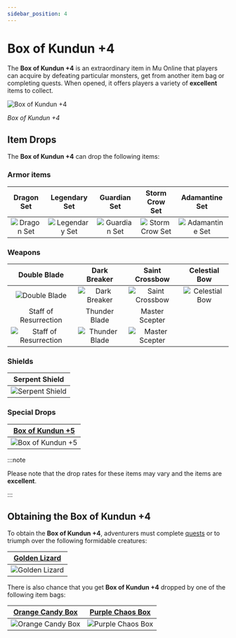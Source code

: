 ```yaml
---
sidebar_position: 4
---
```


# Box of Kundun +4

The **Box of Kundun +4** is an extraordinary item in Mu Online that players can acquire by defeating particular monsters, get from another item bag or completing quests. When opened, it offers players a variety of **excellent** items to collect.

![Box of Kundun +4](/img/items/item-bags/bok-4.png)

_Box of Kundun +4_

## Item Drops

The **Box of Kundun +4** can drop the following items:

### Armor items

|                   Dragon Set                   |                   Legendary Set                   |                    Guardian Set                    |                     Storm Crow Set                     |                     Adamantine Set                     |
| :--------------------------------------------: | :-----------------------------------------------: | :------------------------------------------------: | :----------------------------------------------------: | :----------------------------------------------------: |
| ![Dragon Set](/img/items/armors/dk/dragon.png) | ![Legendary Set](/img/items/armors/dw/sphinx.png) | ![Guardian Set](/img/items/armors/fe/guardian.png) | ![Storm Crow Set](/img/items/armors/mg/storm-crow.png) | ![Adamantine Set](/img/items/armors/dl/adamantine.png) |

### Weapons

|                             Double Blade                              |                     Dark Breaker                      |                      Saint Crossbow                       |                    Celestial Bow                    |
| :-------------------------------------------------------------------: | :---------------------------------------------------: | :-------------------------------------------------------: | :-------------------------------------------------: |
|          ![Double Blade](/img/items/swords/double-blade.png)          |  ![Dark Breaker](/img/items/swords/dark-breaker.png)  |   ![Saint Crossbow](/img/items/bows/saint-crossbow.png)   | ![Celestial Bow](/img/items/bows/celestial-bow.png) |
|                         Staff of Resurrection                         |                     Thunder Blade                     |                      Master Scepter                       |
| ![Staff of Resurrection](/img/items/staffs/staff-of-ressurection.png) | ![Thunder Blade](/img/items/swords/thunder-blade.png) | ![Master Scepter](/img/items/scepters/master-scepter.png) |

### Shields

|                      Serpent Shield                      |
| :------------------------------------------------------: |
| ![Serpent Shield](/img/items/shields/serpent-shield.png) |

### Special Drops

| [Box of Kundun +5](/items/item-bags/exc/box-of-kundun/bok-5) |
| :----------------------------------------------------------: |
|     ![Box of Kundun +5](/img/items/item-bags/bok-5.png)      |

:::note

Please note that the drop rates for these items may vary and the items are **excellent**.

:::

## Obtaining the Box of Kundun +4

To obtain the **Box of Kundun +4**, adventurers must complete [quests](/gameplay-systems/quest-system) or to triumph over the following formidable creatures:

| [Golden Lizard](/special-monsters/invasions/golden-dragon) |
| :--------------------------------------------------------: |
| ![Golden Lizard](/img/monsters/special/golden/lizard.jpg)  |

There is also chance that you get **Box of Kundun +4** dropped by one of the following item bags:

|   [Orange Candy Box](/items/item-bags/misc/orange-candy-box)   |   [Purple Chaos Box](/items/item-bags/misc/purple-chaos-box)   |
| :------------------------------------------------------------: | :------------------------------------------------------------: |
| ![Orange Candy Box](/img/items/item-bags/orange-candy-box.png) | ![Purple Chaos Box](/img/items/item-bags/purple-chaos-box.png) |
